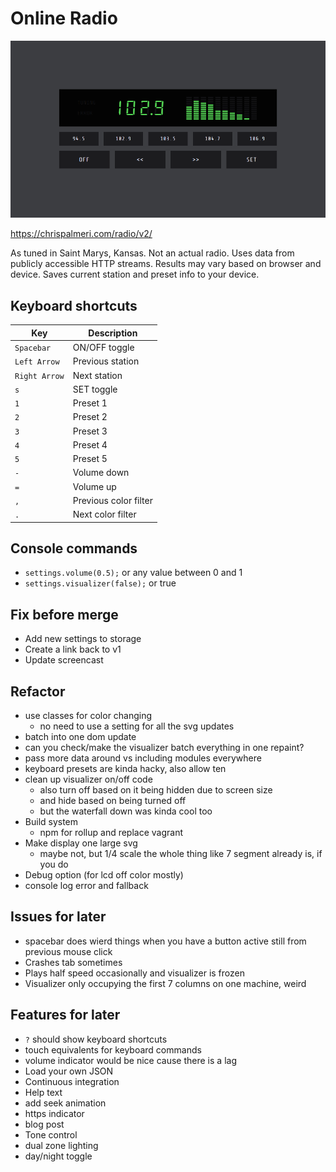 # Online Radio

![screenshot](dist/img/screencast.gif)

https://chrispalmeri.com/radio/v2/

As tuned in Saint Marys, Kansas. Not an actual radio. Uses data from publicly accessible HTTP streams. Results may vary based on browser and device. Saves current station and preset info to your device.

## Keyboard shortcuts

Key | Description
---|---
`Spacebar` | ON/OFF toggle
`Left Arrow` | Previous station
`Right Arrow` | Next station
`s` | SET toggle
`1` | Preset 1
`2` | Preset 2
`3` | Preset 3
`4` | Preset 4
`5` | Preset 5
`-` | Volume down
`=` | Volume up
`,` | Previous color filter
`.` | Next color filter

## Console commands

  * `settings.volume(0.5);` or any value between 0 and 1
  * `settings.visualizer(false);` or true

## Fix before merge

  * Add new settings to storage
  * Create a link back to v1
  * Update screencast

## Refactor

  * use classes for color changing
    * no need to use a setting for all the svg updates
  * batch into one dom update
  * can you check/make the visualizer batch everything in one repaint?
  * pass more data around vs including modules everywhere
  * keyboard presets are kinda hacky, also allow ten
  * clean up visualizer on/off code
    * also turn off based on it being hidden due to screen size
    * and hide based on being turned off
    * but the waterfall down was kinda cool too
  * Build system
    * npm for rollup and replace vagrant
  * Make display one large svg
    * maybe not, but 1/4 scale the whole thing like 7 segment already is, if you do
  * Debug option (for lcd off color mostly)
  * console log error and fallback

## Issues for later

  * spacebar does wierd things when you have a button active still from previous mouse click
  * Crashes tab sometimes
  * Plays half speed occasionally and visualizer is frozen
  * Visualizer only occupying the first 7 columns on one machine, weird

## Features for later

  * `?` should show keyboard shortcuts
  * touch equivalents for keyboard commands
  * volume indicator would be nice cause there is a lag
  * Load your own JSON
  * Continuous integration
  * Help text
  * add seek animation
  * https indicator
  * blog post
  * Tone control
  * dual zone lighting
  * day/night toggle
